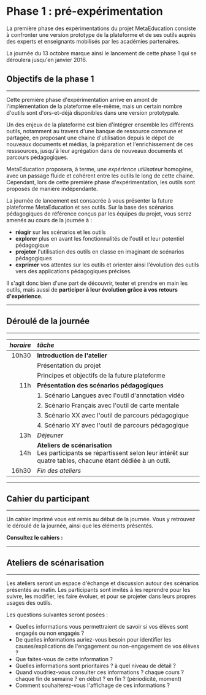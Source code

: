 # Phase 1 : pré-expérimentation

La première phase des expérimentations du projet MetaEducation consiste à confronter une version prototype de la plateforme et de ses outils auprès des experts et enseignants mobilisés par les académies partenaires.

La journée du 13 octobre marque ainsi le lancement de cette phase 1 qui se déroulera jusqu'en janvier 2016.

## Objectifs de la phase 1
------
Cette première phase d'expérimentation arrive en amont de l'implémentation de la plateforme elle-même, mais un certain nombre d'outils sont d'ors-et-déjà disponibles dans une version prototypale.

Un des enjeux de la plateforme est bien d'intégrer ensemble les différents outils, notamment au travers d'une banque de ressource commune et partagée, en proposant une chaine d'utilisation depuis le dépot de nouveaux documents et médias, la préparation et l'enrichissement de ces resssources, jusqu'à leur agrégation dans de nouveaux documents et parcours pédagogiques.

MetaEducation proposera, à terme, une *expérience utilisateur* homogène, avec un passage fluide et cohérent entre les outils le long de cette chaine. Cependant, lors de cette première phase d'expérimentation, les outils sont proposés de manière indépendante.

La journée de lancement est consacrée à vous présenter la future plateforme MetaEducation et ses outils.
Sur la base des scénarios pédagogiques de référence conçus par les équipes du projet, vous serez amenés au cours de la journée à&nbsp;:

* **réagir** sur les scénarios et les outils
* **explorer** plus en avant les fonctionnalités de l'outil et leur potentiel pédagogique
* **projeter** l'utilisation des outils en classe en imaginant de scénarios pédagogiques
* **exprimer** vos attentes sur les outils et orienter ainsi l'évolution des outils vers des applications pédagogiques précises.

Il s'agit donc bien d'une part de découvrir, tester et prendre en main les outils, mais aussi de **participer à leur évolution grâce à vos retours d'expérience**.

------
## Déroulé de la journée
------

|*horaire*|*tâche*|
|--:|:--|
|10h30|**Introduction de l'atelier**|
||Présentation du projet|
||Principes et objectifs de la future plateforme|
|11h|**Présentation des scénarios pédagogiques**|
||1. Scénario Langues avec l'outil d'annotation vidéo|
||2. Scénario Français avec l'outil de carte mentale|
||3. Scénario XX avec l'outil de parcours pédagogique|
||4. Scénario XY avec l'outil de parcours pédagogique|
|13h|*Déjeuner*|
|14h|**Ateliers de scénarisation**<br/>Les participants se répartissent selon leur intérêt sur quatre tables, chacune étant dédiée à un outil.|
|16h30|*Fin des ateliers*|

---
## Cahier du participant
---

Un cahier imprimé vous est remis au début de la journée. Vous y retrouvez le déroulé de la journée, ainsi que les éléments présentés.

**Consultez le cahiers :**


------
## Ateliers de scénarisation
------

Les ateliers seront un espace d'échange et discussion autour des scénarios présentés au matin. Les participants sont invités à les reprendre pour les suivre, les modifier, les faire évoluer, et pour se projeter dans leurs propres usages des outils.

Les questions suivantes seront posées :

* Quelles informations vous permettraient de savoir si vos élèves sont engagés ou non engagés ?
* De quelles informations auriez-vous besoin pour identifier les causes/explications de l'engagement ou non-engagement de vos élèves ?
* Que faites-vous de cette information ?
* Quelles informations sont prioritaires ? à quel niveau de détail ?
* Quand voudriez-vous consulter ces informations ? chaque cours ? chaque fin de semaine ? en début ? en fin ? (périodicité, moment)
* Comment souhaiterez-vous l'affichage de ces informations ?
